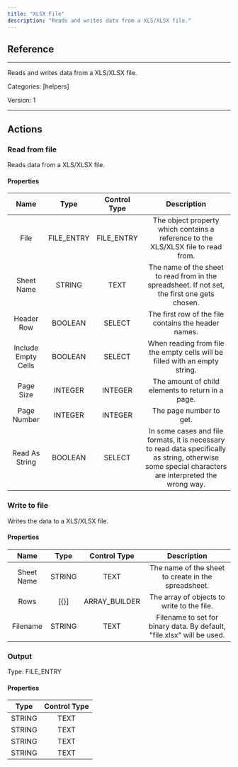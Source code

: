 ```yaml
---
title: "XLSX File"
description: "Reads and writes data from a XLS/XLSX file."
---
```

## Reference
<hr />

Reads and writes data from a XLS/XLSX file.


Categories: [helpers]


Version: 1

<hr />






## Actions


### Read from file
Reads data from a XLS/XLSX file.

#### Properties

|      Name      |     Type     |     Control Type     |     Description     |
|:--------------:|:------------:|:--------------------:|:-------------------:|
| File | FILE_ENTRY | FILE_ENTRY  |  The object property which contains a reference to the XLS/XLSX file to read from.  |
| Sheet Name | STRING | TEXT  |  The name of the sheet to read from in the spreadsheet. If not set, the first one gets chosen.  |
| Header Row | BOOLEAN | SELECT  |  The first row of the file contains the header names.  |
| Include Empty Cells | BOOLEAN | SELECT  |  When reading from file the empty cells will be filled with an empty string.  |
| Page Size | INTEGER | INTEGER  |  The amount of child elements to return in a page.  |
| Page Number | INTEGER | INTEGER  |  The page number to get.  |
| Read As String | BOOLEAN | SELECT  |  In some cases and file formats, it is necessary to read data specifically as string, otherwise some special characters are interpreted the wrong way.  |




### Write to file
Writes the data to a XLS/XLSX file.

#### Properties

|      Name      |     Type     |     Control Type     |     Description     |
|:--------------:|:------------:|:--------------------:|:-------------------:|
| Sheet Name | STRING | TEXT  |  The name of the sheet to create in the spreadsheet.  |
| Rows | [{}] | ARRAY_BUILDER  |  The array of objects to write to the file.  |
| Filename | STRING | TEXT  |  Filename to set for binary data. By default, "file.xlsx" will be used.  |


### Output



Type: FILE_ENTRY


#### Properties

|     Type     |     Control Type     |
|:------------:|:--------------------:|
| STRING | TEXT  |
| STRING | TEXT  |
| STRING | TEXT  |
| STRING | TEXT  |






